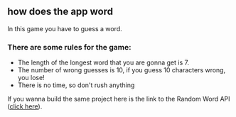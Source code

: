 ## how does the app word

In this game you have to guess a word.

### There are some rules for the game:
- The length of the longest word that you are gonna get is 7.
- The number of wrong guesses is 10, if you guess 10 characters wrong, you lose!
- There is no time, so don't rush anything

If you wanna build the same project here is the link to the Random Word API ([click here](https://api-ninjas.com/api/randomword)).
